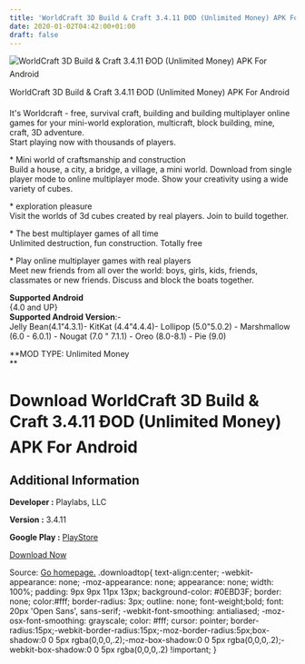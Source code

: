 ```yaml
---
title: 'WorldCraft 3D Build & Craft 3.4.11 ÐOD (Unlimited Money) APK For Android'
date: 2020-01-02T04:42:00+01:00
draft: false
---
```


![WorldCraft 3D Build & Craft 3.4.11 ÐOD (Unlimited Money) APK For Android](https://i1.wp.com/apkhome.net/wp-content/uploads/2019/11/WorldCraft-3D-Build-Craft-3.4.11-ÐOD-Unlimited-Money.png "WorldCraft 3D Build & Craft 3.4.11 ÐOD (Unlimited Money) APK For Android")

  

WorldCraft 3D Build & Craft 3.4.11 ÐOD (Unlimited Money) APK For Android

It's Worldcraft - free, survival craft, building and building multiplayer online games for your mini-world exploration, multicraft, block building, mine, craft, 3D adventure.  
Start playing now with thousands of players.

\* Mini world of craftsmanship and construction  
Build a house, a city, a bridge, a village, a mini world. Download from single player mode to online multiplayer mode. Show your creativity using a wide variety of cubes.

\* exploration pleasure  
Visit the worlds of 3d cubes created by real players. Join to build together.

\* The best multiplayer games of all time  
Unlimited destruction, fun construction. Totally free

\* Play online multiplayer games with real players  
Meet new friends from all over the world: boys, girls, kids, friends, classmates or new friends. Discuss and block the boats together.

**Supported Android**  
{4.0 and UP}  
**Supported Android Version**:-  
Jelly Bean(4.1"4.3.1)- KitKat (4.4"4.4.4)- Lollipop (5.0"5.0.2) - Marshmallow (6.0 - 6.0.1) - Nougat (7.0 " 7.1.1) - Oreo (8.0-8.1) - Pie (9.0)

**MOD TYPE: Unlimited Money  
**

Download WorldCraft 3D Build & Craft 3.4.11 ÐOD (Unlimited Money) APK For Android
==================================================================================

Additional Information
----------------------

**Developer :** Playlabs, LLC

**Version :** 3.4.11

**Google Play :** [PlayStore](https://play.google.com/store/apps/details?id=com.craftgames.worldcrft)

  

[Download Now](https://store4app.co/post/worldcraft-3d-build-amp-craft-3-4-11-od-unlimited-money-apk-for-android_1573674251)

  
Source: [Go homepage.](https://store4app.co/post/worldcraft-3d-build-amp-craft-3-4-11-od-unlimited-money-apk-for-android_1573674251) .downloadtop{ text-align:center; -webkit-appearance: none; -moz-appearance: none; appearance: none; width: 100%; padding: 9px 9px 11px 13px; background-color: #0EBD3F; border: none; color:#fff; border-radius: 3px; outline: none; font-weight;bold; font: 20px 'Open Sans', sans-serif; -webkit-font-smoothing: antialiased; -moz-osx-font-smoothing: grayscale; color: #fff; cursor: pointer; border-radius:15px;-webkit-border-radius:15px;-moz-border-radius:5px;box-shadow:0 0 5px rgba(0,0,0,.2);-moz-box-shadow:0 0 5px rgba(0,0,0,.2);-webkit-box-shadow:0 0 5px rgba(0,0,0,.2) !important; }